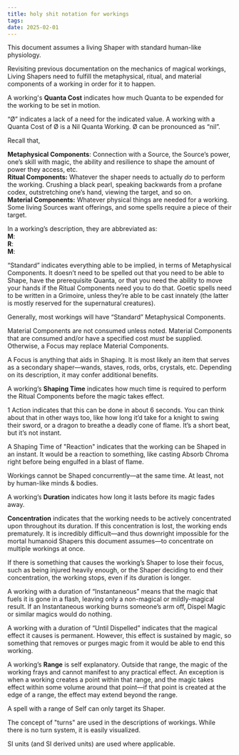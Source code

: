 ```yaml
---
title: holy shit notation for workings
tags:
date: 2025-02-01
---
```


This document assumes a living Shaper with standard human-like physiology. 

Revisiting previous documentation on the mechanics of magical workings, Living Shapers need to fulfill the metaphysical, ritual, and material components of a working in order for it to happen.

A working's **Quanta Cost** indicates how much Quanta to be expended for the working to be set in motion. 

“Ø” indicates a lack of a need for the indicated value. A working with a Quanta Cost of Ø is a Nil Quanta Working. Ø can be pronounced as “nil”.

Recall that, 

**Metaphysical Components**: Connection with a Source, the Source’s power, one’s skill with magic, the ability and resilience to shape the amount of power they access, etc.   
**Ritual Components:** Whatever the shaper needs to actually *do* to perform the working. Crushing a black pearl, speaking backwards from a profane codex, outstretching one’s hand, viewing the target, and so on.  
**Material Components:** Whatever physical things are needed for a working. Some living Sources want offerings, and some spells require a piece of their target.

In a working’s description, they are abbreviated as:  
**M**:   
**R**:   
**M**:  

“Standard” indicates everything able to be implied, in terms of Metaphysical Components. It doesn’t need to be spelled out that you need to be able to Shape, have the prerequisite Quanta, or that you need the ability to move your hands if the Ritual Components need you to do that. Goetic spells need to be written in a Grimoire, unless they’re able to be cast innately (the latter is mostly reserved for the supernatural creatures). 

Generally, most workings will have “Standard” Metaphysical Components.

Material Components are not consumed unless noted. Material Components that are consumed and/or have a specified cost *must* be supplied. Otherwise, a Focus may replace Material Components. 

A Focus is anything that aids in Shaping. It is most likely an item that serves as a secondary shaper—wands, staves, rods, orbs, crystals, etc. Depending on its description, it may confer additional benefits.

A working’s **Shaping Time** indicates how much time is required to perform the Ritual Components before the magic takes effect.

1 Action indicates that this can be done in about 6 seconds. You can think about that in other ways too, like how long it’d take for a knight to swing their sword, or a dragon to breathe a deadly cone of flame. It’s a short beat, but it’s not instant.

A Shaping Time of "Reaction" indicates that the working can be Shaped in an instant. It would be a reaction to something, like casting Absorb Chroma right before being engulfed in a blast of flame.

Workings cannot be Shaped concurrently—at the same time. At least, not by human-like minds & bodies. 

A working’s **Duration** indicates how long it lasts before its magic fades away. 

**Concentration** indicates that the working needs to be actively concentrated upon throughout its duration. If this concentration is lost, the working ends prematurely. It is incredibly difficult—and thus downright impossible for the mortal humanoid Shapers this document assumes—to concentrate on multiple workings at once.

If there is something that causes the working’s Shaper to lose their focus, such as being injured heavily enough, or the Shaper deciding to end their concentration, the working stops, even if its duration is longer.

A working with a duration of “Instantaneous” means that the magic that fuels it is gone in a flash, leaving only a non-magical or mildly-magical result. If an Instantaneous working burns someone’s arm off, Dispel Magic or similar magics would do nothing.

A working with a duration of “Until Dispelled” indicates that the magical effect it causes is permanent. However, this effect is sustained by magic, so something that removes or purges magic from it would be able to end this working.

A working’s **Range** is self explanatory. Outside that range, the magic of the working frays and cannot manifest to any practical effect. An exception is when a working creates a point within that range, and the magic takes effect within some volume around that point—if that point is created at the edge of a range, the effect may extend beyond the range.

A spell with a range of Self can only target its Shaper.

The concept of "turns" are used in the descriptions of workings. While there is no turn system, it is easily visualized. 

SI units (and SI derived units) are used where applicable. 
